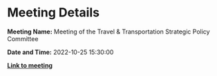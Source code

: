 # Meeting Details

**Meeting Name:** Meeting of the Travel & Transportation Strategic Policy Committee

**Date and Time:** 2022-10-25 15:30:00

**<a href="https://www.limerick.ie/council/whats-on/meeting-travel-transportation-strategic-policy-committee-9" target="_blank">Link to meeting</a>**
